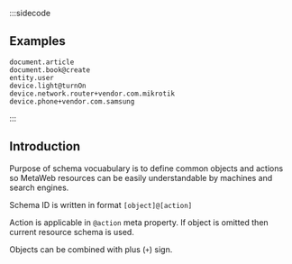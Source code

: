 :::sidecode
## Examples
```text
document.article
document.book@create
entity.user
device.light@turnOn
device.network.router+vendor.com.mikrotik
device.phone+vendor.com.samsung
```
:::

## Introduction

Purpose of schema vocuabulary is to define common objects and actions so MetaWeb resources can be easily understandable by machines and search engines.

Schema ID is written in format `[object]@[action]`

Action is applicable in `@action` meta property. If object is omitted then current resource schema is used.

Objects can be combined with plus (`+`) sign.